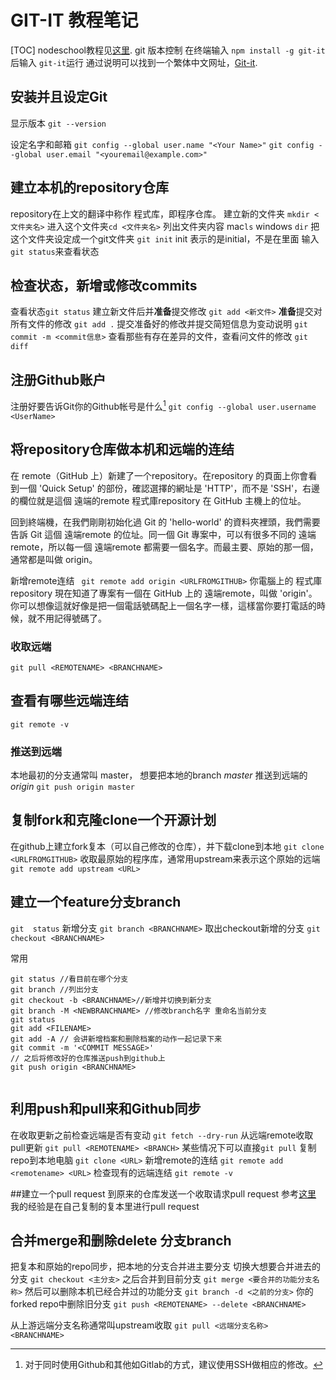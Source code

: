 ﻿# GIT-IT 教程笔记
[TOC]
nodeschool教程见[这里](http://nodeschool.io/zh-cn/).
git 版本控制
在终端输入
`npm install -g git-it`后输入
`git-it`运行
通过说明可以找到一个繁体中文网址，[Git-it](http://jlord.us/git-it/index-zhtw.html).
## 安装并且设定Git
 显示版本
 `git --version`

设定名字和邮箱
 `git config --global user.name "<Your Name>"`
 `git config --global user.email "<youremail@example.com>"`

## 建立本机的repository仓库
repository在上文的翻译中称作 程式库，即程序仓库。
建立新的文件夹 `mkdir <文件夹名>`
进入这个文件夹`cd <文件夹名>`
列出文件夹内容 mac`ls` windows    `dir`
把这个文件夹设定成一个git文件夹 `git init`  init 表示的是initial，不是在里面
输入`git status`来查看状态

## 检查状态，新增或修改commits
查看状态`git status`
建立新文件后并**准备**提交修改
`git add <新文件>`
**准备**提交对所有文件的修改
`git add .`
提交准备好的修改并提交简短信息为变动说明
`git commit -m <commit信息>`
查看那些有存在差异的文件，查看问文件的修改
`git diff`


## 注册Github账户
注册好要告诉Git你的Github帐号是什么[^说明]
`git config --global user.username <UserName> `

## 将repository仓库做本机和远端的连结
在 remote（GitHub 上）新建了一个repository。在repository 的頁面上你會看到一個 'Quick Setup' 的部份，確認選擇的網址是 'HTTP'，而不是 'SSH'，右邊的欄位就是這個 遠端的remote 程式庫repository 在 GitHub 主機上的位址。

回到終端機，在我們剛剛初始化過 Git 的 'hello-world' 的資料夾裡頭，我們需要告訴 Git 這個 遠端remote 的位址。同一個 Git 專案中，可以有很多不同的 遠端remote，所以每一個 遠端remote 都需要一個名字。而最主要、原始的那一個，通常都是叫做 origin。

新增remote连结
` git remote add origin <URLFROMGITHUB>`
你電腦上的 程式庫repository 現在知道了專案有一個在 GitHub 上的 遠端remote，叫做 'origin'。你可以想像這就好像是把一個電話號碼配上一個名字一樣，這樣當你要打電話的時候，就不用記得號碼了。

### 收取远端
`git pull <REMOTENAME> <BRANCHNAME>`
## 查看有哪些远端连结
`git remote -v`
### 推送到远端
本地最初的分支通常叫 master， 想要把本地的branch *master* 推送到远端的*origin*
`git push origin master`


## 复制fork和克隆clone一个开源计划
在github上建立fork复本（可以自己修改的仓库），并下载clone到本地
`git clone <URLFROMGITHUB>`
收取最原始的程序库，通常用upstream来表示这个原始的远端
`git remote add upstream <URL>`
## 建立一个feature分支branch

`git  status`
新增分支
`git branch <BRANCHNAME>`
取出checkout新增的分支
`git checkout <BRANCHNAME>`

常用
```git
git status //看目前在哪个分支
git branch //列出分支
git checkout -b <BRANCHNAME>//新增并切换到新分支
git branch -M <NEWBRANCHNAME> //修改branch名字 重命名当前分支
git status
git add <FILENAME>
git add -A // 会讲新增档案和删除档案的动作一起记录下来
git commit -m '<COMMIT MESSAGE>'
// 之后将修改好的仓库推送push到github上
git push origin <BRANCHNAME>


```


## 利用push和pull来和Github同步
在收取更新之前检查远端是否有变动
`git fetch --dry-run`
从远端remote收取pull更新
`git pull <REMOTENAME> <BRANCH>`
某些情况下可以直接`git pull`
复制repo到本地电脑
`git clone <URL>`
新增remote的连结
`git remote add <remotename> <URL>`
检查现有的远端连结
`git remote -v`


##建立一个pull request 
到原来的仓库发送一个收取请求pull request
参考[这里](http://jlord.us/git-it/challenges-zhtw/requesting_you_pull_please.html)
我的经验是在自己复制的复本里进行pull request
## 合并merge和删除delete 分支branch
把复本和原始的repo同步，把本地的分支合并进主要分支
切换大想要合并进去的分支
`git checkout <主分支>`
之后合并到目前分支
`git merge <要合并的功能分支名称>`
然后可以删除本机已经合并过的功能分支
`git branch -d <之前的分支>`
你的forked repo中删除旧分支
`git push <REMOTENAME> --delete <BRANCHNAME>`

从上游远端分支名称通常叫upstream收取
`git pull <远端分支名称> <BRANCHNAME>`
[^说明]:  对于同时使用Github和其他如Gitlab的方式，建议使用SSH做相应的修改。